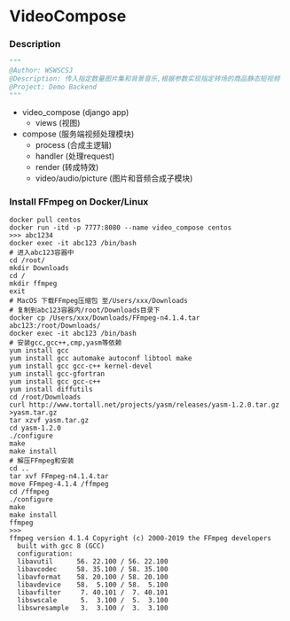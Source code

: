 # VideoCompose
### Description

```python
"""
@Author: WSWSCSJ
@Description: 传入指定数量图片集和背景音乐,根据参数实现指定转场的商品静态短视频
@Project: Demo Backend
"""
```

+ video_compose (django app)
  + views (视图)
+ compose (服务端视频处理模块)
  + process (合成主逻辑)
  + handler (处理request)
  + render (转成特效)
  + video/audio/picture (图片和音频合成子模块)

### Install FFmpeg on Docker/Linux

```shell
docker pull centos
docker run -itd -p 7777:8080 --name video_compose centos
>>> abc1234
docker exec -it abc123 /bin/bash
# 进入abc123容器中
cd /root/
mkdir Downloads
cd /
mkdir ffmpeg
exit
# MacOS 下载FFmpeg压缩包 至/Users/xxx/Downloads
# 复制到abc123容器内/root/Downloads目录下
docker cp /Users/xxx/Downloads/FFmpeg-n4.1.4.tar abc123:/root/Downloads/
docker exec -it abc123 /bin/bash
# 安装gcc,gcc++,cmp,yasm等依赖
yum install gcc
yum install gcc automake autoconf libtool make
yum install gcc gcc-c++ kernel-devel
yum install gcc-gfortran
yum install gcc gcc-c++
yum install diffutils
cd /root/Downloads
curl http://www.tortall.net/projects/yasm/releases/yasm-1.2.0.tar.gz >yasm.tar.gz
tar xzvf yasm.tar.gz
cd yasm-1.2.0
./configure
make
make install
# 解压FFmpeg和安装
cd ..
tar xvf FFmpeg-n4.1.4.tar
move FFmpeg-4.1.4 /ffmpeg
cd /ffmpeg
./configure
make
make install 
ffmpeg
>>>
ffmpeg version 4.1.4 Copyright (c) 2000-2019 the FFmpeg developers
  built with gcc 8 (GCC)
  configuration:
  libavutil      56. 22.100 / 56. 22.100
  libavcodec     58. 35.100 / 58. 35.100
  libavformat    58. 20.100 / 58. 20.100
  libavdevice    58.  5.100 / 58.  5.100
  libavfilter     7. 40.101 /  7. 40.101
  libswscale      5.  3.100 /  5.  3.100
  libswresample   3.  3.100 /  3.  3.100
```
